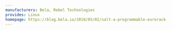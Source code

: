 ```yaml
---
manufacturers: Bela, Rebel Technologies
provides: Linux
homepage: https://blog.bela.io/2018/05/02/salt-a-programmable-eurorack-syntesizer/
---
```


